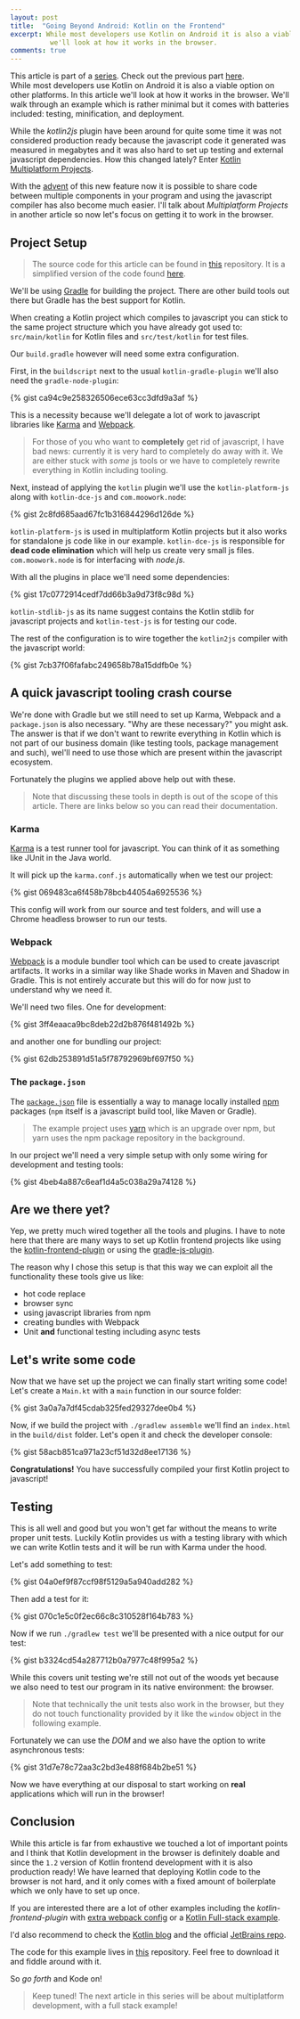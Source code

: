 ```yaml
---
layout: post
title:  "Going Beyond Android: Kotlin on the Frontend"
excerpt: While most developers use Kotlin on Android it is also a viable option on other platforms. In this article
          we'll look at how it works in the browser.
comments: true
---
```

<div id="series">
This article is part of a <a href="/2017/12/21/beyond-android-exploring-kotlin-areas-of-application.html">series</a>.
Check out the previous part <a href="/2018/01/06/going-beyond-android-kotlin-on-the-backend.html">here</a>.
</div>
<div id="tldr">
While most developers use Kotlin on Android it is also a viable option on other platforms. In this article we'll look at how it works in the browser. We'll walk through an example which is rather minimal but it comes with batteries included: testing, minification, and deployment.
</div>

While the *kotlin2js* plugin have been around for quite some time it was not considered production ready because
the javascript code it generated was measured in megabytes and it was also hard to set up testing and external javascript
dependencies. How this changed lately? Enter [Kotlin Multiplatform Projects](https://kotlinlang.org/docs/reference/multiplatform.html).


With the [advent](https://blog.jetbrains.com/kotlin/2017/11/kotlin-1-2-released/) of this new feature now it is possible
to share code between multiple components in your program and using the javascript compiler has also become much easier.
I'll talk about *Multiplatform Projects* in another article so now let's focus on getting it to work in the browser.

## Project Setup

> The source code for this article can be found in [this](https://github.com/AppCraft-Projects/kotlin-in-browser-example) repository. It is a simplified version of the code found [here](https://github.com/czyzby/kotlin-multiplatform-example).

We'll be using [Gradle](https://gradle.org/) for building the project. There are other build tools out there but
Gradle has the best support for Kotlin.

When creating a Kotlin project which compiles to javascript you can stick to the same project structure which you
have already got used to: `src/main/kotlin` for Kotlin files and `src/test/kotlin` for test files.

Our `build.gradle` however will need some extra configuration.

First, in the `buildscript` next to the usual `kotlin-gradle-plugin` we'll also need the `gradle-node-plugin`:

{% gist ca94c9e258326506ece63cc3dfd9a3af %}

This is a necessity because we'll delegate a lot of work to javascript libraries like [Karma](https://karma-runner.github.io/2.0/index.html)
and [Webpack](https://github.com/webpack/webpack).

> For those of you who want to **completely** get rid of javascript, I have bad news: currently it is very hard to completely do away with it. We are either stuck with *some* js tools or we have to completely rewrite everything in Kotlin including tooling.

Next, instead of applying the `kotlin` plugin we'll use the `kotlin-platform-js` along with `kotlin-dce-js` and `com.moowork.node`:

{% gist 2c8fd685aad67fc1b316844296d126de %}

`kotlin-platform-js` is used in multiplatform Kotlin projects but it also works for standalone js code like in our example.
`kotlin-dce-js` is responsible for **dead code elimination** which will help us create very small js files.
`com.moowork.node` is for interfacing with *node.js*.

With all the plugins in place we'll need some dependencies:

{% gist 17c0772914cedf7dd66b3a9d73f8c98d %}

`kotlin-stdlib-js` as its name suggest contains the Kotlin stdlib for javascript projects and `kotlin-test-js` is
for testing our code.

The rest of the configuration is to wire together the `kotlin2js` compiler with the javascript world:

{% gist 7cb37f06fafabc249658b78a15ddfb0e %}

## A quick javascript tooling crash course

We're done with Gradle but we still need to set up Karma, Webpack and a `package.json` is also necessary.
"Why are these necessary?" you might ask. The answer is that if we don't want to rewrite everything in Kotlin
which is not part of our business domain (like testing tools, package management and such), wel'll need to
use those which are present within the javascript ecosystem.

Fortunately the plugins we applied above help out with these.

> Note that discussing these tools in depth is out of the scope of this article. There are links below
so you can read their documentation.

### Karma

[Karma](https://karma-runner.github.io/2.0/index.html) is a test runner tool for javascript. You can think of it as something like JUnit in the Java world.

It will pick up the `karma.conf.js` automatically when we test our project:

{% gist 069483ca6f458b78bcb44054a6925536 %}

This config will work from our source and test folders, and will use a Chrome headless browser to run our tests.

### Webpack

[Webpack](https://webpack.js.org/) is a module bundler tool which can be used to create javascript artifacts. It works in a similar way like
Shade works in Maven and Shadow in Gradle. This is not entirely accurate but this will do for now just to understand
why we need it.

We'll need two files. One for development:

{% gist 3ff4eaaca9bc8deb22d2b876f481492b %}

and another one for bundling our project:

{% gist 62db253891d51a5f78792969bf697f50 %}

### The `package.json`

The [`package.json`](https://docs.npmjs.com/files/package.json) file is essentially a way to manage locally installed [npm](https://www.npmjs.com/) packages (`npm` itself is a javascript
build tool, like Maven or Gradle).

> The example project uses [yarn](https://yarnpkg.com/lang/en/) which is an upgrade over npm, but yarn uses the npm package repository in the background.

In our project we'll need a very simple setup with only some wiring for development and testing tools:

{% gist 4beb4a887c6eaf1d4a5c038a29a74128 %}

## Are we there yet?

Yep, we pretty much wired together all the tools and plugins. I have to note here that there are many ways to set up
Kotlin frontend projects like using the [kotlin-frontend-plugin](https://github.com/Kotlin/kotlin-frontend-plugin)
or using the [gradle-js-plugin](https://github.com/eriwen/gradle-js-plugin).

The reason why I chose this setup is that this way we can exploit all the functionality these tools give us like:

- hot code replace
- browser sync
- using javascript libraries from npm
- creating bundles with Webpack
- Unit **and** functional testing including async tests

## Let's write some code

Now that we have set up the project we can finally start writing some code! Let's create a `Main.kt` with a `main`
function in our source folder:

{% gist 3a0a7a7df45cdab325fed29327dee0b4 %}

Now, if we build the project with `./gradlew assemble` we'll find an `index.html` in the `build/dist` folder.
Let's open it and check the developer console:

{% gist 58acb851ca971a23cf51d32d8ee17136 %}

**Congratulations!** You have successfully compiled your first Kotlin project to javascript!

## Testing

This is all well and good but you won't get far without the means to write proper unit tests. Luckily Kotlin provides us
with a testing library with which we can write Kotlin tests and it will be run with Karma under the hood.

Let's add something to test:

{% gist 04a0ef9f87ccf98f5129a5a940add282 %}

Then add a test for it:

{% gist 070c1e5c0f2ec66c8c310528f164b783 %}

Now if we run `./gradlew test` we'll be presented with a nice output for our test:

{% gist b3324cd54a287712b0a7977c48f995a2 %}

While this covers unit testing we're still not out of the woods yet because we also need to test our program
in its native environment: the browser.

> Note that technically the unit tests also work in the browser, but they do not touch functionality provided by it like the `window` object in the following example.

Fortunately we can use the *DOM* and we also have the option to write asynchronous tests:

{% gist 31d7e78c72aa3c2bd3e488f684b2be51 %}

Now we have everything at our disposal to start working on **real** applications which will run in the browser!

## Conclusion

While this article is far from exhaustive we touched a lot of important points and I think that
Kotlin development in the browser is definitely doable and since the `1.2` version of Kotlin frontend development with it is also production ready!
We have learned that deploying Kotlin code to the browser is not hard, and it only comes with a fixed amount of boilerplate which we only have to set up once.

If you are interested there are a lot of other examples including the *kotlin-frontend-plugin* with [extra webpack config](https://github.com/Kotlin/kotlin-frontend-plugin/tree/master/examples/custom-webpack-config)
 or a [Kotlin Full-stack example](https://github.com/Kotlin/kotlin-fullstack-sample).
 
I'd also recommend to check the [Kotlin blog](https://blog.jetbrains.com/kotlin/) and the official [JetBrains repo](https://github.com/JetBrains).

The code for this example lives in [this](https://github.com/AppCraft-Projects/kotlin-in-browser-example) repository.
Feel free to download it and fiddle around with it.

So *go forth* and Kode on!

> Keep tuned! The next article in this series will be about multiplatform development, with a full stack example!
